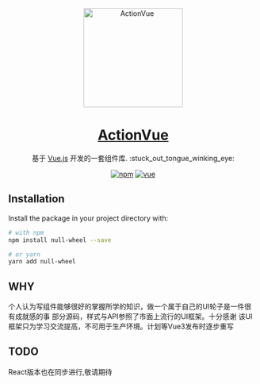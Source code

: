 
<div align="center">
  <img src="docs/.vuepress/public/logo.png" alt="ActionVue" width="200">
</div>

<p align="center">
  <a href="https://coolfe.fun/ActionVue/" rel="noopener" target="_blank">
    <h1 align="center">ActionVue</h1>
  </a>
</p>

<div align="center">
  <p style="margin-bottom: 10px;">
    基于 <a href="https://cn.vuejs.org/">Vue.js</a> 开发的一套组件库. :stuck_out_tongue_winking_eye:
  </p>

  [![npm](https://img.shields.io/npm/v/actionvue?style=flat-square)](https://www.npmjs.com/package/null-wheel)
  [![vue](https://img.shields.io/badge/vue-2.6.11-blue.svg?style=flat-square)](https://github.com/vuejs/vue)
</div>

## Installation

Install the package in your project directory with:

```bash
# with npm
npm install null-wheel --save

# or yarn
yarn add null-wheel
```


## WHY
个人认为写组件能够很好的掌握所学的知识，做一个属于自己的UI轮子是一件很有成就感的事
部分源码，样式与API参照了市面上流行的UI框架。十分感谢
该UI框架只为学习交流提高，不可用于生产环境。计划等Vue3发布时逐步重写

## TODO
React版本也在同步进行,敬请期待
